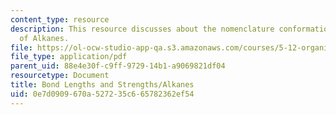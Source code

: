```yaml
---
content_type: resource
description: This resource discusses about the nomenclature conformational analysis
  of Alkanes.
file: https://ol-ocw-studio-app-qa.s3.amazonaws.com/courses/5-12-organic-chemistry-i-spring-2003/0e7d0909670a527235c665782362ef54_05.pdf
file_type: application/pdf
parent_uid: 88e4e30f-c9ff-9729-14b1-a9069821df04
resourcetype: Document
title: Bond Lengths and Strengths/Alkanes
uid: 0e7d0909-670a-5272-35c6-65782362ef54
---
```

